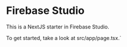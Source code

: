# Firebase Studio

This is a NextJS starter in Firebase Studio.

To get started, take a look at src/app/page.tsx.`